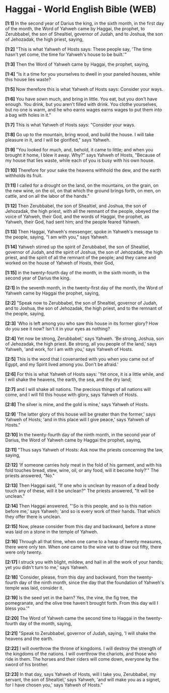 # Haggai - World English Bible (WEB)

**[1:1]** In the second year of Darius the king, in the sixth month, in the first day of the month, the Word of Yahweh came by Haggai, the prophet, to Zerubbabel, the son of Shealtiel, governor of Judah, and to Joshua, the son of Jehozadak, the high priest, saying,

**[1:2]** "This is what Yahweh of Hosts says: These people say, 'The time hasn't yet come, the time for Yahweh's house to be built.'"

**[1:3]** Then the Word of Yahweh came by Haggai, the prophet, saying,

**[1:4]** "Is it a time for you yourselves to dwell in your paneled houses, while this house lies waste?

**[1:5]** Now therefore this is what Yahweh of Hosts says: Consider your ways.

**[1:6]** You have sown much, and bring in little. You eat, but you don't have enough. You drink, but you aren't filled with drink. You clothe yourselves, but no one is warm, and he who earns wages earns wages to put them into a bag with holes in it."

**[1:7]** This is what Yahweh of Hosts says: "Consider your ways.

**[1:8]** Go up to the mountain, bring wood, and build the house. I will take pleasure in it, and I will be glorified," says Yahweh.

**[1:9]** "You looked for much, and, behold, it came to little; and when you brought it home, I blew it away. Why?" says Yahweh of Hosts, "Because of my house that lies waste, while each of you is busy with his own house.

**[1:10]** Therefore for your sake the heavens withhold the dew, and the earth withholds its fruit.

**[1:11]** I called for a drought on the land, on the mountains, on the grain, on the new wine, on the oil, on that which the ground brings forth, on men, on cattle, and on all the labor of the hands."

**[1:12]** Then Zerubbabel, the son of Shealtiel, and Joshua, the son of Jehozadak, the high priest, with all the remnant of the people, obeyed the voice of Yahweh, their God, and the words of Haggai, the prophet, as Yahweh, their God, had sent him; and the people feared Yahweh.

**[1:13]** Then Haggai, Yahweh's messenger, spoke in Yahweh's message to the people, saying, "I am with you," says Yahweh.

**[1:14]** Yahweh stirred up the spirit of Zerubbabel, the son of Shealtiel, governor of Judah, and the spirit of Joshua, the son of Jehozadak, the high priest, and the spirit of all the remnant of the people; and they came and worked on the house of Yahweh of Hosts, their God,

**[1:15]** in the twenty-fourth day of the month, in the sixth month, in the second year of Darius the king.

**[2:1]** In the seventh month, in the twenty-first day of the month, the Word of Yahweh came by Haggai the prophet, saying,

**[2:2]** "Speak now to Zerubbabel, the son of Shealtiel, governor of Judah, and to Joshua, the son of Jehozadak, the high priest, and to the remnant of the people, saying,

**[2:3]** 'Who is left among you who saw this house in its former glory? How do you see it now? Isn't it in your eyes as nothing?

**[2:4]** Yet now be strong, Zerubbabel,' says Yahweh. 'Be strong, Joshua, son of Jehozadak, the high priest. Be strong, all you people of the land,' says Yahweh, 'and work, for I am with you,' says Yahweh of Hosts.

**[2:5]** This is the word that I covenanted with you when you came out of Egypt, and my Spirit lived among you. Don't be afraid.'

**[2:6]** For this is what Yahweh of Hosts says: 'Yet once, it is a little while, and I will shake the heavens, the earth, the sea, and the dry land;

**[2:7]** and I will shake all nations. The precious things of all nations will come, and I will fill this house with glory, says Yahweh of Hosts.

**[2:8]** The silver is mine, and the gold is mine,' says Yahweh of Hosts.

**[2:9]** 'The latter glory of this house will be greater than the former,' says Yahweh of Hosts; 'and in this place will I give peace,' says Yahweh of Hosts."

**[2:10]** In the twenty-fourth day of the ninth month, in the second year of Darius, the Word of Yahweh came by Haggai the prophet, saying,

**[2:11]** "Thus says Yahweh of Hosts: Ask now the priests concerning the law, saying,

**[2:12]** 'If someone carries holy meat in the fold of his garment, and with his fold touches bread, stew, wine, oil, or any food, will it become holy?'" The priests answered, "No."

**[2:13]** Then Haggai said, "If one who is unclean by reason of a dead body touch any of these, will it be unclean?" The priests answered, "It will be unclean."

**[2:14]** Then Haggai answered, "'So is this people, and so is this nation before me,' says Yahweh; 'and so is every work of their hands. That which they offer there is unclean.

**[2:15]** Now, please consider from this day and backward, before a stone was laid on a stone in the temple of Yahweh.

**[2:16]** Through all that time, when one came to a heap of twenty measures, there were only ten. When one came to the wine vat to draw out fifty, there were only twenty.

**[2:17]** I struck you with blight, mildew, and hail in all the work of your hands; yet you didn't turn to me,' says Yahweh.

**[2:18]** 'Consider, please, from this day and backward, from the twenty-fourth day of the ninth month, since the day that the foundation of Yahweh's temple was laid, consider it.

**[2:19]** Is the seed yet in the barn? Yes, the vine, the fig tree, the pomegranate, and the olive tree haven't brought forth. From this day will I bless you.'"

**[2:20]** The Word of Yahweh came the second time to Haggai in the twenty-fourth day of the month, saying,

**[2:21]** "Speak to Zerubbabel, governor of Judah, saying, 'I will shake the heavens and the earth.

**[2:22]** I will overthrow the throne of kingdoms. I will destroy the strength of the kingdoms of the nations. I will overthrow the chariots, and those who ride in them. The horses and their riders will come down, everyone by the sword of his brother.

**[2:23]** In that day, says Yahweh of Hosts, will I take you, Zerubbabel, my servant, the son of Shealtiel,' says Yahweh, 'and will make you as a signet, for I have chosen you,' says Yahweh of Hosts."
